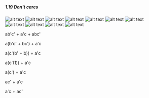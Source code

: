 ##### 1.19 Don't cares

![alt text](image.png)
![alt text](image-1.png)
![alt text](image-2.png)
![alt text](image-3.png)
![alt text](image-4.png)
![alt text](image-5.png)
![alt text](image-6.png)
![alt text](image-7.png)
![alt text](image-8.png)
![alt text](image-9.png)
![alt text](image-10.png)


ab'c' + a'c + abc'

a(b'c' + bc') + a'c

a(c'(b' + b)) + a'c

a(c'(1)) + a'c

a(c') + a'c

ac' + a'c

a'c + ac'
